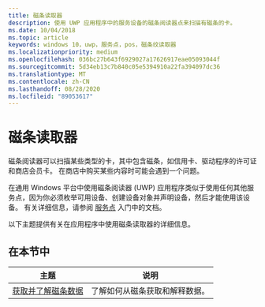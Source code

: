 ```yaml
---
title: 磁条读取器
description: 使用 UWP 应用程序中的服务设备的磁条阅读器点来扫描有磁条的卡。
ms.date: 10/04/2018
ms.topic: article
keywords: windows 10，uwp，服务点，pos，磁条纹读取器
ms.localizationpriority: medium
ms.openlocfilehash: 036bc27b643f6929027a17626917eae05093044f
ms.sourcegitcommit: 5d34eb13c7b840c05e5394910a22fa394097dc36
ms.translationtype: MT
ms.contentlocale: zh-CN
ms.lasthandoff: 08/28/2020
ms.locfileid: "89053617"
---
```

# <a name="magnetic-stripe-reader"></a>磁条读取器

磁条阅读器可以扫描某些类型的卡，其中包含磁条，如信用卡、驱动程序的许可证和商店会员卡。 在商店中购买某些内容时可能会遇到一个问题。

在通用 Windows 平台中使用磁条阅读器 (UWP) 应用程序类似于使用任何其他服务点，因为你必须枚举可用设备、创建设备对象并声明设备，然后才能使用该设备。 有关详细信息，请参阅 [服务点](pos-basics.md) 入门中的文档。

以下主题提供有关在应用程序中使用磁条读取器的详细信息。

## <a name="in-this-section"></a>在本节中

| 主题 | 说明 |
|-------|-------------|
| [获取并了解磁条数据](../devices-sensors/pos-magnetic-stripe-reader-data.md) | 了解如何从磁条获取和解释数据。 |